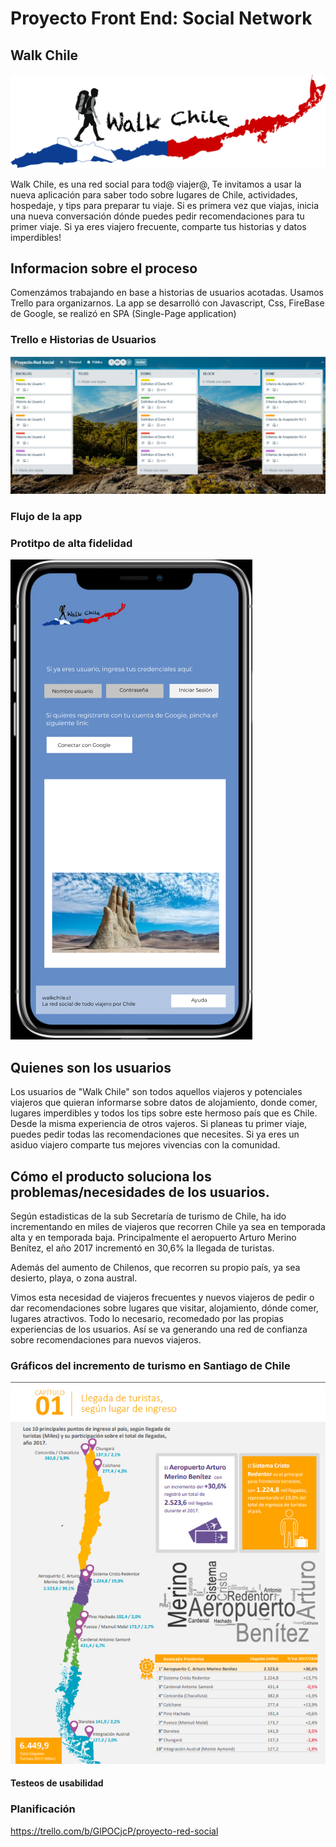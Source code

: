 
# Proyecto Front End: Social Network

## Walk Chile

![LogoChile.png](https://github.com/TatianaCastroLizama/SCL008-Social-Network/blob/master/src/img/LogoChile.png)

Walk Chile, es una red social para tod@ viajer@, Te invitamos a usar la nueva aplicación para saber todo sobre lugares de Chile, actividades, hospedaje, y tips para preparar tu viaje. Si es primera vez que viajas, inicia una nueva conversación dónde puedes pedir recomendaciones para tu primer viaje. Si ya eres viajero frecuente, comparte tus historias y datos imperdibles!



## Informacion sobre el proceso

Comenzámos trabajando en base a historias de usuarios acotadas. Usamos Trello para organizarnos. La app se desarrolló con Javascript, Css, FireBase de Google, se realizó en SPA (Single-Page application)

### Trello e Historias de Usuarios
![trello.jpg](https://github.com/TatianaCastroLizama/SCL008-Social-Network/blob/master/src/img/trello.jpg)

### Flujo de la app


### Protitpo de alta fidelidad
![figma.jpg](https://github.com/TatianaCastroLizama/SCL008-Social-Network/blob/master/src/img/figma.jpg)



## Quienes son los usuarios


Los usuarios de "Walk Chile" son todos aquellos viajeros y potenciales viajeros que quieran informarse sobre datos de alojamiento, donde comer, lugares imperdibles y todos los tips sobre este hermoso país que es Chile. Desde la misma experiencia de otros vajeros. Si planeas tu primer viaje, puedes pedir todas las recomendaciones que necesites. Si ya eres un asiduo viajero comparte tus mejores vivencias con la comunidad. 


## Cómo el producto soluciona los problemas/necesidades de los usuarios.


Según estadisticas de la sub Secretaría de turismo de Chile, ha ido incrementando en miles de viajeros que recorren Chile ya sea en temporada alta y en temporada baja. Principalmente el aeropuerto  Arturo Merino Benítez, el año 2017 incrementó en 30,6% la llegada de turistas. 

Además del aumento de Chilenos, que recorren su propio país, ya sea desierto, playa, o zona austral. 

Vimos esta necesidad de viajeros frecuentes y nuevos viajeros de pedir o dar recomendaciones sobre lugares que visitar, alojamiento, dónde comer, lugares atractivos. Todo lo necesario, recomedado por las propias experiencias de los usuarios. Así se va generando una red de confianza sobre recomendaciones para nuevos viajeros. 

### Gráficos del incremento de turismo en Santiago de Chile

![graficoviajeros.jpg](https://github.com/TatianaCastroLizama/SCL008-Social-Network/blob/master/src/img/graficoviajeros.jpg)



#### Testeos de usabilidad



### Planificación

https://trello.com/b/GlPOCjcP/proyecto-red-social